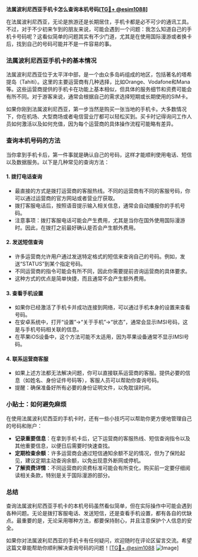 **法属波利尼西亚手机卡怎么查询本机号码[[TG💪+ @esim1088](https://t.me/s/esim1088)]**

在法属波利尼西亚，无论是旅游还是长期居住，手机卡都是必不可少的通讯工具。不过，对于不少初来乍到的朋友来说，可能会遇到一个问题：我怎么知道自己的手机卡号码呢？这看似简单的问题其实有不少门道，尤其是在使用国际漫游或者换卡后，找到自己的号码可能并不是一件容易的事。

### 法属波利尼西亚手机卡的基本情况

法属波利尼西亚位于太平洋中部，是一个由众多岛屿组成的地区，包括著名的塔希提岛（Tahiti）。这里的主要运营商有几种选择，比如Orange、Vodafone和Mana等。这些运营商提供的手机卡在功能上基本相似，但具体的服务细节和资费可能会有所不同。对于游客来说，通常会根据自己的需求选择短期或长期使用的SIM卡。

如果你刚到法属波利尼西亚，第一步当然是购买一张当地的手机卡。大多数情况下，你在机场、大型商场或者电信营业厅都可以轻松买到。买卡时记得询问工作人员如何激活以及如何充值，因为每个运营商的具体操作流程可能略有差异。

### 查询本机号码的方法

当你拿到手机卡后，第一件事就是确认自己的号码，这样才能顺利使用电话、短信以及数据服务。以下是几种常见的查询方法：

#### 1. **拨打电话查询**
   - 最直接的方式是拨打运营商的客服热线。不同的运营商有不同的客服号码，你可以通过运营商的官方网站或者营业厅获取。
   - 拨打客服电话后，按照语音提示输入相关信息，通常会自动播报你的手机号码。
   - 注意事项：拨打客服电话可能会产生费用，尤其是当你在国外使用国际漫游时。因此，在拨打之前最好确认是否会产生额外费用。

#### 2. **发送短信查询**
   - 许多运营商允许用户通过发送特定格式的短信来查询自己的号码。例如，发送“STATUS”到某个指定号码。
   - 不同运营商的指令可能会有所不同，因此你需要提前咨询运营商的具体要求。
   - 这种方式的优点是简单快捷，而且通常不会产生额外费用。

#### 3. **查看手机设置**
   - 如果你已经激活了手机卡并成功连接到网络，可以通过手机本身的设置来查看号码。
   - 在安卓系统中，打开“设置”->“关于手机”->“状态”，通常会显示IMSI号码，这是与手机号码相关联的信息。
   - 在苹果iOS设备中，这个方法可能不太适用，因为苹果设备通常不显示IMSI号码。

#### 4. **联系运营商客服**
   - 如果上述方法都无法解决问题，你可以直接联系运营商的客服。提供必要的信息（如姓名、身份证件号码等），客服人员可以帮助你查询号码。
   - 提醒：确保准备好所有必要的身份证明文件，以免耽误时间。

### 小贴士：如何避免麻烦

在使用法属波利尼西亚的手机卡时，还有一些小技巧可以帮助你更方便地管理自己的号码和账户：

- **记录重要信息**：在拿到手机卡后，记下运营商的客服热线、短信查询指令以及其他重要信息，以便日后需要时快速查找。
- **定期检查余额**：许多运营商会通过短信通知余额不足的情况，但为了保险起见，建议定期主动查询余额，以免出现意外断网或停机。
- **了解资费详情**：不同运营商的资费标准可能会有所变化，购买前一定要仔细阅读相关条款，特别是关于国际漫游的部分。

### 总结

查询法属波利尼西亚手机卡的本机号码虽然看似简单，但在实际操作中可能会遇到各种问题。无论是拨打客服电话、发送短信，还是查看手机设置，都有各自的优缺点。最重要的是，无论采用哪种方法，都要保持耐心，并且注意保护个人信息的安全。

如果你对法属波利尼西亚的手机卡有任何疑问，欢迎随时在评论区留言交流。希望这篇文章能帮助你顺利解决查询号码的问题！[[TG💪+ @esim1088](https://t.me/s/esim1088) ![Image](https://i.postimg.cc/4NQfJmqS/Snipaste-2025-05-13-00-14-12.png)]
